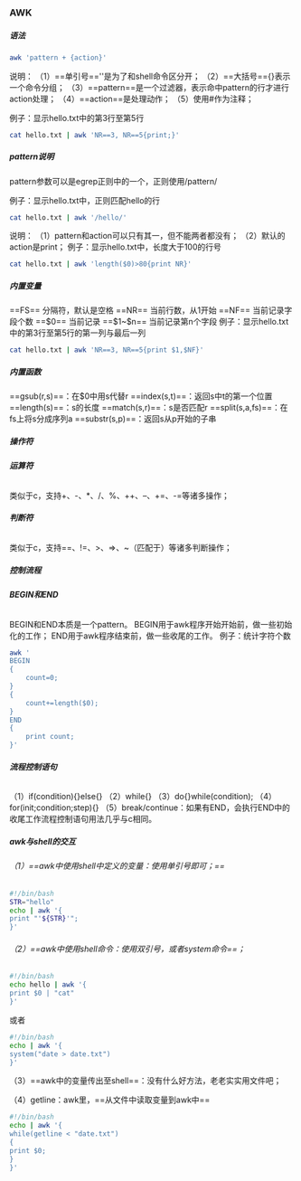 ### AWK

##### 语法

```bash
awk 'pattern + {action}'
```

说明：
（1）==单引号==''是为了和shell命令区分开；
（2）==大括号=={}表示一个命令分组；
（3）==pattern==是一个过滤器，表示命中pattern的行才进行action处理；
（4）==action==是处理动作；
（5）使用#作为注释；



例子：显示hello.txt中的第3行至第5行

```bash
cat hello.txt | awk 'NR==3, NR==5{print;}'
```



##### **pattern说明**

pattern参数可以是egrep正则中的一个，正则使用/pattern/

例子：显示hello.txt中，正则匹配hello的行 

```bash
cat hello.txt | awk '/hello/'
```

说明：
（1）pattern和action可以只有其一，但不能两者都没有；
（2）默认的action是print；
例子：显示hello.txt中，长度大于100的行号

```bash
cat hello.txt | awk 'length($0)>80{print NR}'
```



##### **内置变量**

==FS== 分隔符，默认是空格
==NR== 当前行数，从1开始
==NF== 当前记录字段个数
==\$0== 当前记录
==\$1~$n== 当前记录第n个字段
例子：显示hello.txt中的第3行至第5行的第一列与最后一列

```bash
cat hello.txt | awk 'NR==3, NR==5{print $1,$NF}'
```



##### **内置函数**

==gsub(r,s)==：在$0中用s代替r
==index(s,t)==：返回s中t的第一个位置
==length(s)==：s的长度
==match(s,r)==：s是否匹配r
==split(s,a,fs)==：在fs上将s分成序列a
==substr(s,p)==：返回s从p开始的子串



##### **操作符**

###### **运算符**

类似于c，支持+、-、*、/、%、++、–、+=、-=等诸多操作；

###### **判断符**

类似于c，支持==、!=、>、=>、~（匹配于）等诸多判断操作；



##### **控制流程**

###### **BEGIN和END**

BEGIN和END本质是一个pattern。
BEGIN用于awk程序开始开始前，做一些初始化的工作；
END用于awk程序结束前，做一些收尾的工作。
例子：统计字符个数

```bash
awk '
BEGIN
{
	count=0;
}
{
	count+=length($0);
}
END
{
	print count;
}'
```

###### **流程控制语句**

（1）if(condition){}else{}
（2）while{}
（3）do{}while(condition);
（4）for(init;condition;step){}
（5）break/continue：如果有END，会执行END中的收尾工作流程控制语句用法几乎与c相同。



##### **awk与shell的交互**

###### （1）==awk中使用shell中定义的变量：使用单引号即可；==

```bash
#!/bin/bash
STR="hello"
echo | awk '{
print "'${STR}'";
}'

```

###### （2）==awk中使用shell命令：使用双引号，或者system命令==；

```bash
#!/bin/bash
echo hello | awk '{
print $0 | "cat"
}'
```

或者

```bash
#!/bin/bash
echo | awk '{
system("date > date.txt")
}'
```

（3）==awk中的变量传出至shell==：没有什么好方法，老老实实用文件吧；

（4）getline：awk里，==从文件中读取变量到awk中==

```bash
#!/bin/bash
echo | awk '{
while(getline < "date.txt")
{
print $0;
}
}'
```
